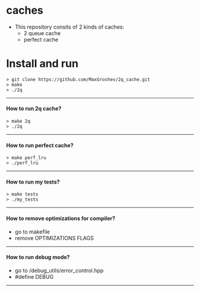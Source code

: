 # caches
- This repository consits of 2 kinds of caches:
    - 2 queue cache
    - perfect cache


# Install and run
```
> git clone https://github.com/MaxGroshev/2q_cache.git
> make
> ./2q
```
---

#### How to run 2q cache?
```
> make 2q
> ./2q
```
---

#### How to run perfect cache?
```
> make perf_lru
> ./perf_lru
```
---

#### How to run my tests?
```
> make tests
> ./my_tests
```
---

#### How to remove optimizations for compiler?
- go to makefile
- remove OPTIMIZATIONS FLAGS

---

#### How to run debug mode?
- go to /debug_utils/error_control.hpp
- #define DEBUG


---

